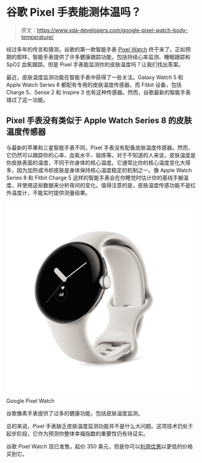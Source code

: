 # 谷歌 Pixel 手表能测体温吗？

> 原文：<https://www.xda-developers.com/google-pixel-watch-body-temperature/>

经过多年的传言和猜测，谷歌的第一款智能手表 [Pixel Watch](https://www.xda-developers.com/google-pixel-watch/) 终于来了。正如预期的那样，智能手表提供了许多健康跟踪功能，包括持续心率监测、睡眠跟踪和 SpO2 血氧跟踪。但是 Pixel 手表能监测你的皮肤温度吗？让我们找出答案。

最近，皮肤温度监测功能在智能手表中获得了一些关注。Galaxy Watch 5 和 Apple Watch Series 8 都配有专用的皮肤温度传感器，而 Fitbit 设备，包括 Charge 5、Sense 2 和 Inspire 3 也有这种传感器。然而，谷歌最新的智能手表错过了这一功能。

## Pixel 手表没有类似于 Apple Watch Series 8 的皮肤温度传感器

与最新的苹果和三星智能手表不同，Pixel 手表没有配备皮肤温度传感器。然而，它仍然可以跟踪你的心率、血氧水平、锻炼等。对于不知道的人来说，皮肤温度是你皮肤表面的温度，不同于你身体的核心温度。它通常比你的核心温度变化大得多，因为加热或冷却皮肤是身体保持核心温度稳定的机制之一。像 Apple Watch Series 8 和 Fitbit Charge 5 这样的智能手表会在你睡觉时估计你的基线手腕温度，并使用这些数据来分析夜间的变化。值得注意的是，皮肤温度传感功能不是红外温度计，不能实时提供测量结果。

 <picture>![The Google Pixel Watch offers a plethora of health and fitness features except blood sugar.](img/d8c8ff956a2ffb6ceb7e844592240ad7.png)</picture> 

Google Pixel Watch

谷歌像素手表提供了过多的健康功能，包括皮肤温度监测。

总的来说，Pixel 手表缺乏皮肤温度监测功能并不是什么大问题。这项技术仍处于起步阶段，它作为预测你整体幸福指数的重要性仍有待证实。

谷歌 Pixel Watch 现已发售。起价 350 美元，但是你可以[利用优惠](https://www.xda-developers.com/best-google-pixel-watch-deals/)以更低的价格买到它。